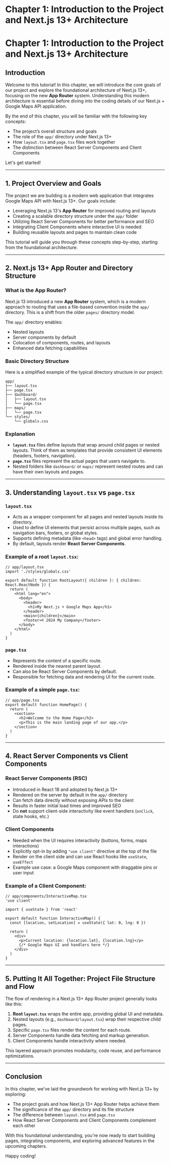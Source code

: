 # Chapter 1: **Introduction to the Project and Next.js 13+ Architecture**  

# Chapter 1: Introduction to the Project and Next.js 13+ Architecture

## Introduction

Welcome to this tutorial! In this chapter, we will introduce the core goals of our project and explore the foundational architecture of Next.js 13+, focusing on the new **App Router** system. Understanding this modern architecture is essential before diving into the coding details of our Next.js + Google Maps API application.

By the end of this chapter, you will be familiar with the following key concepts:

- The project’s overall structure and goals
- The role of the `app/` directory under Next.js 13+
- How `layout.tsx` and `page.tsx` files work together
- The distinction between React Server Components and Client Components

Let's get started!

---

## 1. Project Overview and Goals

The project we are building is a modern web application that integrates Google Maps API with Next.js 13+. Our goals include:

- Leveraging Next.js 13's **App Router** for improved routing and layouts
- Creating a scalable directory structure under the `app/` folder
- Utilizing React Server Components for better performance and SEO
- Integrating Client Components where interactive UI is needed
- Building reusable layouts and pages to maintain clean code

This tutorial will guide you through these concepts step-by-step, starting from the foundational architecture.

---

## 2. Next.js 13+ App Router and Directory Structure

### What is the App Router?

Next.js 13 introduced a new **App Router** system, which is a modern approach to routing that uses a file-based convention inside the `app/` directory. This is a shift from the older `pages/` directory model.

The `app/` directory enables:

- Nested layouts
- Server components by default
- Colocation of components, routes, and layouts
- Enhanced data fetching capabilities

### Basic Directory Structure

Here is a simplified example of the typical directory structure in our project:

```
app/
├── layout.tsx
├── page.tsx
├── dashboard/
│   ├── layout.tsx
│   └── page.tsx
├── maps/
│   └── page.tsx
└── styles/
    └── globals.css
```

### Explanation

- **`layout.tsx`** files define layouts that wrap around child pages or nested layouts. Think of them as templates that provide consistent UI elements (headers, footers, navigation).
- **`page.tsx`** files represent the actual pages that users navigate to.
- Nested folders like `dashboard/` or `maps/` represent nested routes and can have their own layouts and pages.

---

## 3. Understanding `layout.tsx` vs `page.tsx`

### `layout.tsx`

- Acts as a wrapper component for all pages and nested layouts inside its directory.
- Used to define UI elements that persist across multiple pages, such as navigation bars, footers, or global styles.
- Supports defining metadata (like `<head>` tags) and global error handling.
- By default, layouts render **React Server Components**.

### Example of a root `layout.tsx`:

```tsx
// app/layout.tsx
import './styles/globals.css'

export default function RootLayout({ children }: { children: React.ReactNode }) {
  return (
    <html lang="en">
      <body>
        <header>
          <h1>My Next.js + Google Maps App</h1>
        </header>
        <main>{children}</main>
        <footer>© 2024 My Company</footer>
      </body>
    </html>
  )
}
```

### `page.tsx`

- Represents the content of a specific route.
- Rendered inside the nearest parent layout.
- Can also be React Server Components by default.
- Responsible for fetching data and rendering UI for the current route.

### Example of a simple `page.tsx`:

```tsx
// app/page.tsx
export default function HomePage() {
  return (
    <section>
      <h2>Welcome to the Home Page</h2>
      <p>This is the main landing page of our app.</p>
    </section>
  )
}
```

---

## 4. React Server Components vs Client Components

### React Server Components (RSC)

- Introduced in React 18 and adopted by Next.js 13+
- Rendered on the server by default in the `app/` directory
- Can fetch data directly without exposing APIs to the client
- Results in faster initial load times and improved SEO
- Do **not** support client-side interactivity like event handlers (`onClick`, state hooks, etc.)

### Client Components

- Needed when the UI requires interactivity (buttons, forms, maps interactions)
- Explicitly opt-in by adding `"use client"` directive at the top of the file
- Render on the client side and can use React hooks like `useState`, `useEffect`
- Example use case: a Google Maps component with draggable pins or user input

### Example of a Client Component:

```tsx
// app/components/InteractiveMap.tsx
'use client'

import { useState } from 'react'

export default function InteractiveMap() {
  const [location, setLocation] = useState({ lat: 0, lng: 0 })

  return (
    <div>
      <p>Current location: {location.lat}, {location.lng}</p>
      {/* Google Maps UI and handlers here */}
    </div>
  )
}
```

---

## 5. Putting It All Together: Project File Structure and Flow

The flow of rendering in a Next.js 13+ App Router project generally looks like this:

1. **Root `layout.tsx`** wraps the entire app, providing global UI and metadata.
2. Nested layouts (e.g., `dashboard/layout.tsx`) wrap their respective child pages.
3. Specific `page.tsx` files render the content for each route.
4. Server Components handle data fetching and markup generation.
5. Client Components handle interactivity where needed.

This layered approach promotes modularity, code reuse, and performance optimizations.

---

## Conclusion

In this chapter, we've laid the groundwork for working with Next.js 13+ by exploring:

- The project goals and how Next.js 13+ App Router helps achieve them
- The significance of the `app/` directory and its file structure
- The difference between `layout.tsx` and `page.tsx`
- How React Server Components and Client Components complement each other

With this foundational understanding, you're now ready to start building pages, integrating components, and exploring advanced features in the upcoming chapters.

Happy coding!